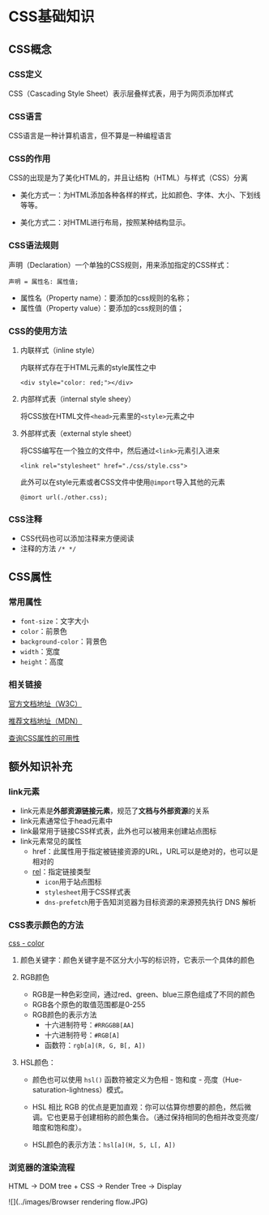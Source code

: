 # CSS基础知识

## CSS概念

### CSS定义

CSS（Cascading Style Sheet）表示层叠样式表，用于为网页添加样式

### CSS语言

CSS语言是一种计算机语言，但不算是一种编程语言

### CSS的作用

CSS的出现是为了美化HTML的，并且让结构（HTML）与样式（CSS）分离

- 美化方式一：为HTML添加各种各样的样式，比如颜色、字体、大小、下划线等等。

- 美化方式二：对HTML进行布局，按照某种结构显示。

### CSS语法规则

声明（Declaration）一个单独的CSS规则，用来添加指定的CSS样式：

`声明 = 属性名: 属性值;`

- 属性名（Property name）：要添加的css规则的名称；
- 属性值（Property value）：要添加的css规则的值；

### CSS的使用方法

1. 内联样式（inline style）

   内联样式存在于HTML元素的style属性之中

   `<div style="color: red;"></div>`

2. 内部样式表（internal style sheey）

   将CSS放在HTML文件`<head>`元素里的`<style>`元素之中

3. 外部样式表（external style sheet）

   将CSS编写在一个独立的文件中，然后通过`<link>`元素引入进来

   `<link rel="stylesheet" href="./css/style.css">`

   此外可以在style元素或者CSS文件中使用`@import`导入其他的元素

   `@imort url(./other.css);`

### CSS注释

- CSS代码也可以添加注释来方便阅读
- 注释的方法 `/* */`

## CSS属性

### 常用属性

- `font-size`：文字大小
- `color`：前景色
- `background-color`：背景色
- `width`：宽度
- `height`：高度

### 相关链接

[官方文档地址（W3C）](https://www.w3.org/TR/?tag=css)

[推荐文档地址（MDN）](https://developer.mozilla.org/zh-CN/docs/Web/CSS/Reference#关键字索引)

[查询CSS属性的可用性](https://caniuse.com/)

## 额外知识补充

### link元素

- link元素是**外部资源链接元素**，规范了**文档与外部资源**的关系
- link元素通常位于head元素中
- link最常用于链接CSS样式表，此外也可以被用来创建站点图标
- link元素常见的属性
  - href：此属性用于指定被链接资源的URL，URL可以是绝对的，也可以是相对的
  - [rel](https://developer.mozilla.org/zh-CN/docs/Web/HTML/Attributes/rel)：指定链接类型
    - `icon`用于站点图标
    - `stylesheet`用于CSS样式表
    - `dns-prefetch`用于告知浏览器为目标资源的来源预先执行 DNS 解析

### CSS表示颜色的方法

[css - color](https://developer.mozilla.org/zh-CN/docs/Web/CSS/color_value)

1. 颜色关键字：颜色关键字是不区分大小写的标识符，它表示一个具体的颜色

2. RGB颜色
   - RGB是一种色彩空间，通过red、green、blue三原色组成了不同的颜色
   - RGB各个原色的取值范围都是0-255
   - RGB颜色的表示方法
     - 十六进制符号：`#RRGGBB[AA]`
     - 十六进制符号：`#RGB[A]`
     - 函数符：`rgb[a](R, G, B[, A])`

3. HSL颜色：

   - 颜色也可以使用 `hsl()` 函数符被定义为色相 - 饱和度 - 亮度（Hue-saturation-lightness）模式。

   - HSL 相比 RGB 的优点是更加直观：你可以估算你想要的颜色，然后微调。它也更易于创建相称的颜色集合。（通过保持相同的色相并改变亮度/暗度和饱和度）。

   - HSL颜色的表示方法：`hsl[a](H, S, L[, A])`

### 浏览器的渲染流程

HTML -> DOM tree + CSS -> Render Tree -> Display

![](../images/Browser rendering flow.JPG)
